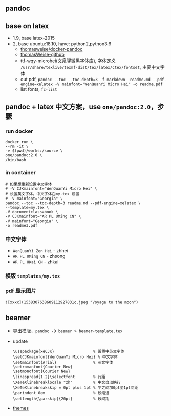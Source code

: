 pandoc
---

## base on latex

- 1.9, base latex-2015
- 2, base ubuntu:18.10, have: python2,python3.6
  - [thomasweise/docker-pandoc](https://hub.docker.com/r/thomasweise/docker-pandoc/dockerfile)
  - [thomasWeise-github](https://github.com/thomasWeise/docker-pandoc)
  - ttf-wqy-microhei(文泉驿微黑字体库), 字体定义 `/usr/share/texlive/texmf-dist/tex/latex/ctex/fontset`, 主要中文字体
  - out pdf, `pandoc --toc --toc-depth=3 -f markdown  readme.md --pdf-engine=xelatex -V mainfont="WenQuanYi Micro Hei" -o readme.pdf`
  - list fonts, `fc-list`

## pandoc + latex 中文方案，use `one/pandoc:2.0`，步骤

### run docker

```
docker run \
--rm -it \
-v $(pwd)/works:/source \
one/pandoc:2.0 \
/bin/bash
```

### in container

```
# 如果想重新设置中文字体
# -V CJKmainfont="WenQuanYi Micro Hei" \
# 设置英文字体，中文字体在my.tex 设置
# -V mainfont="Georgia" \
pandoc --toc --toc-depth=3 readme.md --pdf-engine=xelatex \
--template=my.tex \
-V documentclass=book \
-V CJKmainfont="AR PL UMing CN" \
-V mainfont="Georgia" \
-o readme3.pdf
```

### 中文字体
- `WenQuanYi Zen Hei` - zhhei
- `AR PL UMing CN` - zhsong
- `AR PL UKai CN` - zhkai

### 模版 `templates/my.tex`

### pdf 显示图片

```
![xxxx](1538307638609112927831c.jpeg "Voyage to the moon")
```

## beamer

- 导出模版，`pandoc -D beamer > beamer-template.tex`
- update

  ```
  \usepackage{xeCJK}                 % 设置中英文字体
  \setCJKmainfont{WenQuanYi Micro Hei} % 中文字体
  \setmainfont{Arial}                % 英文字体
  \setromanfont{Courier New}
  \setmonofont{Courier New}
  \linespread{1.2}\selectfont        % 行距
  \XeTeXlinebreaklocale "zh"         % 中文自动换行
  \XeTeXlinebreakskip = 0pt plus 1pt % 字之间加0pt至1pt间距
  \parindent 0em                     % 段缩进
  \setlength{\parskip}{20pt}         % 段间距
  ```

- [themes](http://deic.uab.es/~iblanes/beamer_gallery/index_by_theme.html)

